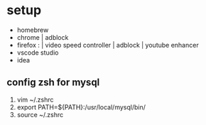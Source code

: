 # setup

- homebrew
- chrome | adblock
- firefox : | video speed controller | adblock | youtube enhancer
- vscode studio
- idea



## config zsh for mysql
1. vim ~/.zshrc
2. export PATH=${PATH}:/usr/local/mysql/bin/
3. source ~/.zshrc
